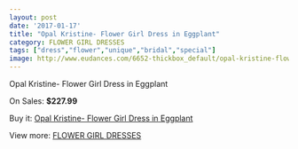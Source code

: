 ```yaml
---
layout: post
date: '2017-01-17'
title: "Opal Kristine- Flower Girl Dress in Eggplant"
category: FLOWER GIRL DRESSES
tags: ["dress","flower","unique","bridal","special"]
image: http://www.eudances.com/6652-thickbox_default/opal-kristine-flower-girl-dress-in-eggplant.jpg
---
```

Opal Kristine- Flower Girl Dress in Eggplant

On Sales: **$227.99**
<a href="https://www.eudances.com/en/flower-girl-dresses/2454-opal-kristine-flower-girl-dress-in-eggplant.html"><amp-img layout="responsive" width="600" height="600" src="//www.eudances.com/6652-thickbox_default/opal-kristine-flower-girl-dress-in-eggplant.jpg" alt="Opal Kristine- Flower Girl Dress in Eggplant 0" /></a>
<a href="https://www.eudances.com/en/flower-girl-dresses/2454-opal-kristine-flower-girl-dress-in-eggplant.html"><amp-img layout="responsive" width="600" height="600" src="//www.eudances.com/6653-thickbox_default/opal-kristine-flower-girl-dress-in-eggplant.jpg" alt="Opal Kristine- Flower Girl Dress in Eggplant 1" /></a>

Buy it: [Opal Kristine- Flower Girl Dress in Eggplant](https://www.eudances.com/en/flower-girl-dresses/2454-opal-kristine-flower-girl-dress-in-eggplant.html "Opal Kristine- Flower Girl Dress in Eggplant")

View more: [FLOWER GIRL DRESSES](https://www.eudances.com/en/30-flower-girl-dresses "FLOWER GIRL DRESSES")